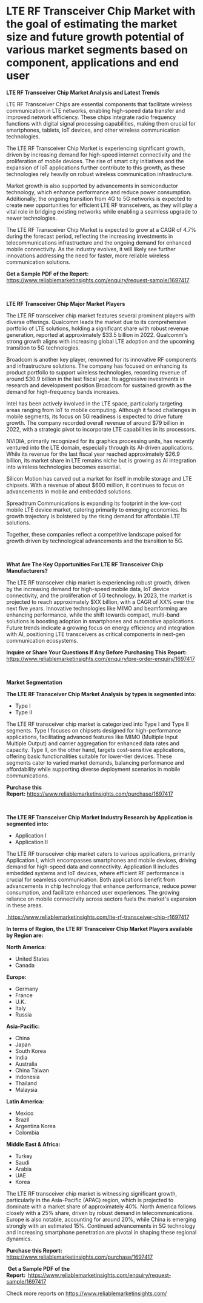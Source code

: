 <p><h1>LTE RF Transceiver Chip Market with the goal of estimating the market size and future growth potential of various market segments based on component, applications and end user</h1></p><p><strong>LTE RF Transceiver Chip Market Analysis and Latest Trends</strong></p>
<p><p>LTE RF Transceiver Chips are essential components that facilitate wireless communication in LTE networks, enabling high-speed data transfer and improved network efficiency. These chips integrate radio frequency functions with digital signal processing capabilities, making them crucial for smartphones, tablets, IoT devices, and other wireless communication technologies.</p><p>The LTE RF Transceiver Chip Market is experiencing significant growth, driven by increasing demand for high-speed internet connectivity and the proliferation of mobile devices. The rise of smart city initiatives and the expansion of IoT applications further contribute to this growth, as these technologies rely heavily on robust wireless communication infrastructure.</p><p>Market growth is also supported by advancements in semiconductor technology, which enhance performance and reduce power consumption. Additionally, the ongoing transition from 4G to 5G networks is expected to create new opportunities for efficient LTE RF transceivers, as they will play a vital role in bridging existing networks while enabling a seamless upgrade to newer technologies.</p><p>The LTE RF Transceiver Chip Market is expected to grow at a CAGR of 4.7% during the forecast period, reflecting the increasing investments in telecommunications infrastructure and the ongoing demand for enhanced mobile connectivity. As the industry evolves, it will likely see further innovations addressing the need for faster, more reliable wireless communication solutions.</p></p>
<p><strong>Get a Sample PDF of the Report:&nbsp;</strong> <a href="https://www.reliablemarketinsights.com/enquiry/request-sample/1697417?utm_campaign=3167&utm_medium=2&utm_source=Github&utm_content=ia&utm_term=24032025&utm_id=lte-rf-transceiver-chip">https://www.reliablemarketinsights.com/enquiry/request-sample/1697417</a></p>
<p>&nbsp;</p>
<p><strong>LTE RF Transceiver Chip Major Market Players</strong></p>
<p><p>The LTE RF transceiver chip market features several prominent players with diverse offerings. Qualcomm leads the market due to its comprehensive portfolio of LTE solutions, holding a significant share with robust revenue generation, reported at approximately $33.5 billion in 2022. Qualcomm's strong growth aligns with increasing global LTE adoption and the upcoming transition to 5G technologies.</p><p>Broadcom is another key player, renowned for its innovative RF components and infrastructure solutions. The company has focused on enhancing its product portfolio to support wireless technologies, recording revenue of around $30.9 billion in the last fiscal year. Its aggressive investments in research and development position Broadcom for sustained growth as the demand for high-frequency bands increases.</p><p>Intel has been actively involved in the LTE space, particularly targeting areas ranging from IoT to mobile computing. Although it faced challenges in mobile segments, its focus on 5G readiness is expected to drive future growth. The company recorded overall revenue of around $79 billion in 2022, with a strategic pivot to incorporate LTE capabilities in its processors.</p><p>NVIDIA, primarily recognized for its graphics processing units, has recently ventured into the LTE domain, especially through its AI-driven applications. While its revenue for the last fiscal year reached approximately $26.9 billion, its market share in LTE remains niche but is growing as AI integration into wireless technologies becomes essential.</p><p>Silicon Motion has carved out a market for itself in mobile storage and LTE chipsets. With a revenue of about $600 million, it continues to focus on advancements in mobile and embedded solutions.</p><p>Spreadtrum Communications is expanding its footprint in the low-cost mobile LTE device market, catering primarily to emerging economies. Its growth trajectory is bolstered by the rising demand for affordable LTE solutions. </p><p>Together, these companies reflect a competitive landscape poised for growth driven by technological advancements and the transition to 5G.</p></p>
<p>&nbsp;</p>
<p><strong>What Are The Key Opportunities For LTE RF Transceiver Chip Manufacturers?</strong></p>
<p><p>The LTE RF transceiver chip market is experiencing robust growth, driven by the increasing demand for high-speed mobile data, IoT device connectivity, and the proliferation of 5G technology. In 2023, the market is projected to reach approximately $XX billion, with a CAGR of XX% over the next five years. Innovative technologies like MIMO and beamforming are enhancing performance, while the shift towards compact, multi-band solutions is boosting adoption in smartphones and automotive applications. Future trends indicate a growing focus on energy efficiency and integration with AI, positioning LTE transceivers as critical components in next-gen communication ecosystems.</p></p>
<p><strong>Inquire or Share Your Questions If Any Before Purchasing This Report:</strong> <a href="https://www.reliablemarketinsights.com/enquiry/pre-order-enquiry/1697417?utm_campaign=3167&utm_medium=2&utm_source=Github&utm_content=ia&utm_term=24032025&utm_id=lte-rf-transceiver-chip">https://www.reliablemarketinsights.com/enquiry/pre-order-enquiry/1697417</a></p>
<p>&nbsp;</p>
<p><strong>Market Segmentation</strong></p>
<p><strong>The LTE RF Transceiver Chip Market Analysis by types is segmented into:</strong></p>
<p><ul><li>Type I</li><li>Type II</li></ul></p>
<p><p>The LTE RF transceiver chip market is categorized into Type I and Type II segments. Type I focuses on chipsets designed for high-performance applications, facilitating advanced features like MIMO (Multiple Input Multiple Output) and carrier aggregation for enhanced data rates and capacity. Type II, on the other hand, targets cost-sensitive applications, offering basic functionalities suitable for lower-tier devices. These segments cater to varied market demands, balancing performance and affordability while supporting diverse deployment scenarios in mobile communications.</p></p>
<p><strong>Purchase this Report:&nbsp;</strong><a href="https://www.reliablemarketinsights.com/purchase/1697417?utm_campaign=3167&utm_medium=2&utm_source=Github&utm_content=ia&utm_term=24032025&utm_id=lte-rf-transceiver-chip">https://www.reliablemarketinsights.com/purchase/1697417</a></p>
<p>&nbsp;</p>
<p><strong>The LTE RF Transceiver Chip Market Industry Research by Application is segmented into:</strong></p>
<p><ul><li>Application I</li><li>Application II</li></ul></p>
<p><p>The LTE RF transceiver chip market caters to various applications, primarily Application I, which encompasses smartphones and mobile devices, driving demand for high-speed data and connectivity. Application II includes embedded systems and IoT devices, where efficient RF performance is crucial for seamless communication. Both applications benefit from advancements in chip technology that enhance performance, reduce power consumption, and facilitate enhanced user experiences. The growing reliance on mobile connectivity across sectors fuels the market's expansion in these areas.</p></p>
<p><a href="https://www.reliablemarketinsights.com/lte-rf-transceiver-chip-r1697417?utm_campaign=3167&utm_medium=2&utm_source=Github&utm_content=ia&utm_term=24032025&utm_id=lte-rf-transceiver-chip">&nbsp;https://www.reliablemarketinsights.com/lte-rf-transceiver-chip-r1697417</a></p>
<p><strong>In terms of Region, the LTE RF Transceiver Chip Market Players available by Region are:</strong></p>
<p>
    <p> <strong> North America: </strong>
        <ul>
            <li>United States</li>
            <li>Canada</li>
        </ul>
        </p> 
    <p> <strong> Europe: </strong>
        <ul>
            <li>Germany</li>
            <li>France</li>
            <li>U.K.</li>
            <li>Italy</li>
            <li>Russia</li>
        </ul>
        </p> 
    <p> <strong> Asia-Pacific: </strong>
        <ul>
            <li>China</li>
            <li>Japan</li>
            <li>South Korea</li>
            <li>India</li>
            <li>Australia</li>
            <li>China Taiwan</li>
            <li>Indonesia</li>
            <li>Thailand</li>
            <li>Malaysia</li>
        </ul>
        </p> 
    <p> <strong> Latin America: </strong>
        <ul>
            <li>Mexico</li>
            <li>Brazil</li>
            <li>Argentina Korea</li>
            <li>Colombia</li>
        </ul>
        </p> 
    <p> <strong> Middle East & Africa: </strong>
        <ul>
            <li>Turkey</li>
            <li>Saudi</li>
            <li>Arabia</li>
            <li>UAE</li>
            <li>Korea</li>
        </ul>
    </p>
    </p>
<p><p>The LTE RF transceiver chip market is witnessing significant growth, particularly in the Asia-Pacific (APAC) region, which is projected to dominate with a market share of approximately 40%. North America follows closely with a 25% share, driven by robust demand in telecommunications. Europe is also notable, accounting for around 20%, while China is emerging strongly with an estimated 15%. Continued advancements in 5G technology and increasing smartphone penetration are pivotal in shaping these regional dynamics.</p></p>
<p><strong>Purchase this Report: </strong><a href="https://www.reliablemarketinsights.com/purchase/1697417?utm_campaign=3167&utm_medium=2&utm_source=Github&utm_content=ia&utm_term=24032025&utm_id=lte-rf-transceiver-chip">https://www.reliablemarketinsights.com/purchase/1697417</a></p>
<p>&nbsp;<strong>Get a Sample PDF of the Report:&nbsp;&nbsp;</strong><a href="https://www.reliablemarketinsights.com/enquiry/request-sample/1697417?utm_campaign=3167&utm_medium=2&utm_source=Github&utm_content=ia&utm_term=24032025&utm_id=lte-rf-transceiver-chip">https://www.reliablemarketinsights.com/enquiry/request-sample/1697417</a></p>
<p><strong></strong></p>
<p>Check more reports on <a href="https://www.reliablemarketinsights.com/?utm_campaign=3167&utm_medium=2&utm_source=Github&utm_content=ia&utm_term=24032025&utm_id=lte-rf-transceiver-chip">https://www.reliablemarketinsights.com/</a></p>